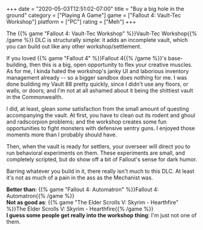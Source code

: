 +++
date = "2020-05-03T12:51:02-07:00"
title = "Buy a big hole in the ground"
category = ["Playing A Game"]
game = ["Fallout 4: Vault-Tec Workshop"]
platform = ["PC"]
rating = ["Meh"]
+++

The {{% game "Fallout 4: Vault-Tec Workshop" %}}Vault-Tec Workshop{{% /game %}} DLC is structurally simple: it adds an incomplete vault, which you can build out like any other workshop/settlement.

If you loved {{% game "Fallout 4" %}}Fallout 4{{% /game %}}'s base-building, then this is a big, open opportunity to flex your creative muscles.  As for me, I kinda hated the workshop's janky UI and laborious inventory management already -- so a bigger sandbox does nothing for me.  I was done building my Vault 88 pretty quickly, since I didn't use any floors, or walls, or doors; and I'm not at all ashamed about it being the shittiest vault in the Commonwealth.

I did, at least, glean <i>some</i> satisfaction from the small amount of questing accompanying the vault.  At first, you have to clean out its rodent and ghoul and radscorpion problems; and the workshop creates some fun opportunities to fight monsters with defensive sentry guns.  I enjoyed those moments more than I probably should have.

Then, when the vault is ready for settlers, your overseer will direct you to run behavioral experiments on them.  These experiments are small, and completely scripted, but do show off a bit of Fallout's sense for dark humor.

Barring whatever you build in it, there really isn't much to this DLC.  At least it's not as much of a pain in the ass as the Mechanist was.

<b>Better than</b>: {{% game "Fallout 4: Automatron" %}}Fallout 4: Automatron{{% /game %}}  
<b>Not as good as</b>: {{% game "The Elder Scrolls V: Skyrim - Hearthfire" %}}The Elder Scrolls V: Skyrim - Hearthfire{{% /game %}}  
<b>I guess some people get really into the workshop thing</b>: I'm just not one of them.
